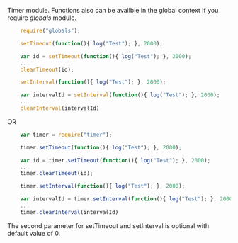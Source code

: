 ﻿Timer module. Functions also can be availble in the global context if you require *globals* module.
```js
    require("globals");

	setTimeout(function(){ log("Test"); }, 2000);

	var id = setTimeout(function(){ log("Test"); }, 2000);
	...
	clearTimeout(id);

	setInterval(function(){ log("Test"); }, 2000);

	var intervalId = setInterval(function(){ log("Test"); }, 2000);
	...
	clearInterval(intervalId)
```
OR
```js
    var timer = require("timer");

	timer.setTimeout(function(){ log("Test"); }, 2000);

	var id = timer.setTimeout(function(){ log("Test"); }, 2000);
	...
	timer.clearTimeout(id);

	timer.setInterval(function(){ log("Test"); }, 2000);

	var intervalId = timer.setInterval(function(){ log("Test"); }, 2000);
	...
	timer.clearInterval(intervalId)
```

The second parameter for setTimeout and setInterval is optional with default value of 0.